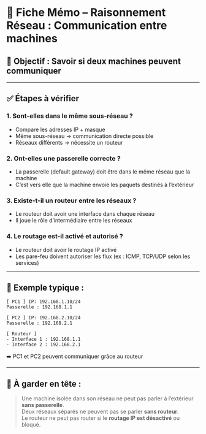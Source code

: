 # 🧠 Fiche Mémo – Raisonnement Réseau : Communication entre machines

## 🎯 Objectif : Savoir si deux machines peuvent communiquer

---

## ✅ Étapes à vérifier

### 1. Sont-elles dans le même sous-réseau ?

- Compare les adresses IP + masque
- Même sous-réseau → communication directe possible
- Réseaux différents → nécessite un routeur

### 2. Ont-elles une passerelle correcte ?

- La passerelle (default gateway) doit être dans le même réseau que la machine
- C’est vers elle que la machine envoie les paquets destinés à l’extérieur

### 3. Existe-t-il un routeur entre les réseaux ?

- Le routeur doit avoir une interface dans chaque réseau
- Il joue le rôle d’intermédiaire entre les réseaux

### 4. Le routage est-il activé et autorisé ?

- Le routeur doit avoir le routage IP activé
- Les pare-feu doivent autoriser les flux (ex : ICMP, TCP/UDP selon les services)

---

## 🧪 Exemple typique :

```
[ PC1 ] IP: 192.168.1.10/24
Passerelle : 192.168.1.1

[ PC2 ] IP: 192.168.2.10/24
Passerelle : 192.168.2.1

[ Routeur ]
- Interface 1 : 192.168.1.1
- Interface 2 : 192.168.2.1
```

➡️ PC1 et PC2 peuvent communiquer grâce au routeur

---

## 🔁 À garder en tête :

> Une machine isolée dans son réseau ne peut pas parler à l’extérieur **sans passerelle**.  
> Deux réseaux séparés ne peuvent pas se parler **sans routeur**.  
> Le routeur ne peut pas router si le **routage IP est désactivé** ou bloqué.
